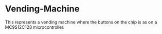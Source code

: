 # Vending-Machine
This represents a vending machine where the buttons on the chip is as on a MC9S12C128 microcontroller.


